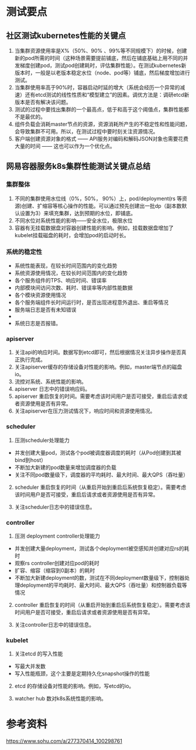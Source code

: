 # 测试要点

## 社区测试kubernetes性能的关键点

1. 当集群资源使用率是X%（50%、90% 、99%等不同规模下）的时候，创建新的pod所需的时间（这种场景需要提前铺底，然后在铺底基础上用不同的并发梯度创建pod，测试pod创建耗时，评估集群性能）。在测试kubernetes新版本时，一般是以老版本稳定水位（node、pod等）铺底，然后梯度增加进行测试。
2. 当集群使用率高于90%时，容器启动时延的增大（系统会经历一个异常的减速）还有etcd测试的线性性质和“模型建立”的因素。调优方法是：调研etcd新版本是否有解决该问题。
3. 测试的过程中要找出集群的一个最高点，低于和高于这个阈值点，集群性能都不是最优的。
4. 组件负载会消耗master节点的资源，资源消耗所产生的不稳定性和性能问题，会导致集群不可用。所以，在测试过程中要时刻关注资源情况。
5. 客户端创建资源对象的格式 —— API服务对编码和解码JSON对象也需要花费大量的时间 —— 这也可以作为一个优化点。

## 网易容器服务k8s集群性能测试关键点总结

### 集群整体

1. 不同的集群使用水位线（0%，50%， 90%）上，pod/deployment(rs 等资源)创建、扩缩容等核心操作的性能。可以通过预先创建出一批dp（副本数默认设置为3）来填充集群，达到预期的水位，即铺底。
2. 不同水位对系统性能的影响——安全水位，极限水位
3. 容器有无挂载数据盘对容器创建性能的影响。例如，挂载数据盘增加了kubelet挂载磁盘的耗时，会增加pod的启动时长。

### 系统的稳定性

- 系统性能表现，在较长时间范围内的变化趋势
- 系统资源使用情况，在较长时间范围内的变化趋势
- 各个服务组件的TPS、响应时间、错误率
- 内部模块间访问次数、耗时、错误率等内部性能数据
- 各个模块资源使用情况
- 各个服务端组件长时间运行时，是否出现进程意外退出、重启等情况
- 服务端日志是否有未知错误
- 
- 系统日志是否报错。

### apiserver

1. 关注api的响应时间。数据写到etcd即可，然后根据情况关注异步操作是否真正执行完成。
2. 关注apiserver缓存的存储设备对性能的影响。例如，master端节点的磁盘io。
3. 流控对系统、系统性能的影响。
4. apiserver 日志中的错误响应码。
5. apiserver 重启恢复的时间。需要考虑该时间用户是否可接受，重启后请求或者资源使用是否有异常。
6. 关注apiserver在压力测试情况下，响应时间和资源使用情况。

### scheduler

1. 压测scheduler处理能力

- 并发创建大量pod，测试各个pod被调度器调度的耗时（从Pod创建到其被bind到host）
- 不断加大新建的pod数量来增加调度器的负载
- 关注不同pod数量级下，调度器的平均耗时、最大时间、最大QPS（吞吐量）

2. scheduler 重启恢复的时间（从重启开始到重启后系统恢复稳定）。需要考虑该时间用户是否可接受，重启后请求或者资源使用是否有异常。

3. 关注scheduler日志中的错误信息。

### controller

1. 压测 deployment controller处理能力

- 并发创建大量deployment，测试各个deployment被空感知并创建对应rs的耗时
- 观察rs controller创建对应pod的耗时
- 扩容、缩容（缩容到0副本）的耗时
- 不断加大新建deployment的数，测试在不同deployment数量级下，控制器处理deployment的平均耗时、最大时间、最大QPS（吞吐量）和控制器负载等情况

2. controller 重启恢复的时间（从重启开始到重启后系统恢复稳定）。需要考虑该时间用户是否可接受，重启后请求或者资源使用是否有异常。

3. 关注controller日志中的错误信息。



### kubelet

1. 关注etcd 的写入性能

- 写最大并发数
- 写入性能瓶颈，这个主要是定期持久化snapshot操作的性能

2. etcd 的存储设备对性能的影响。例如，写etcd的io。

3. watcher hub 数对k8s系统性能的影响。



# 参考资料

https://www.sohu.com/a/277370414_100298761